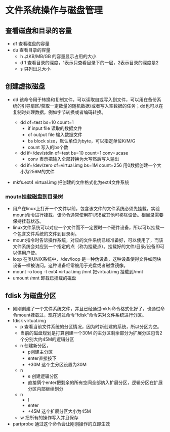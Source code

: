 # 文件系统操作与磁盘管理

## 查看磁盘和目录的容量
- df 查看磁盘的容量
- du 查看目录的容量
	- h 以KB/MB/GB 的容量显示占用的大小
	- d 1 查看目录的深度，1表示只查看目录下的一层，2表示目录的深度是2
	- s 只列出总大小

## 创建虚拟磁盘
- dd 该命令用于转换和复制文件，可以读取自或写入到文件，可以用在备份系统的引导扇区/获取一定数量的随机数据/或者写入空数据的任务；dd也可以在复制时处理数据，例如字节转换或者编码转换。
	- dd of=test bs=10 count=1
		- if input file 读取的数据文件
		- of output file 输入数据文件
		- bs block size，默认单位为byte，可以指定单位K/M/G
		- count 写入的bs个数
	- dd if=/dev/stdin of=test bs=10 count=1 conv=ucase
		- conv 表示把输入全部转换为大写然后写入输出
	- dd if=/dev/zero of=virtual.img bs=1M count=256 用0数据创建一个大小为256M的文件

- mkfs.ext4 virtual.img 把创建的文件格式化为ext4文件系统

### moutn挂载磁盘到目录树
- 用户在linux上打开一个文件以前，包含该文件的文件系统必须先挂载。实验mount命令进行挂载，该命令通常使用在USB或其他可移除设备。根目录需要保持挂载状态。
- linux文件系统可以对应一个文件而不一定要时一个硬件设备，所以可以挂载一个包含文件系统的文件到目录树。
- mount指令时告诉操作系统，对应的文件系统已经准备好，可以使用了，而该文件系统会对应到一个指定的点（称为挂载点）。挂载好的文件/目录/设备即可以供用户使。
- loop 在类UNIX系统中，/dev/loop 是一种伪设备，这种设备使得文件如同块设备一样被访问。这种设备经常被用于光盘或者磁盘镜像。
- mount -o loog -t ext4 virtual.img /mnt 把virtual.img 挂载到/mnt
- umount /mnt 卸载已挂载的磁盘

## fdisk 为磁盘分区
- 刚刚创建了一个文件系统文件，并且已经通过mkfs命令格式化好了，也通过命令mount挂载过，现在通过命令“fdisk”命令来对文件系统进行分区。
- fdisk virtual.img
	- p 查看当前文件系统的分区情况，因为时新创建的系统，所以分区为空。
	- 当前的磁盘规划是打算创建一个30M 的主分区剩余部分为扩展分区包含2个分别大约45M的逻辑分区
	- n 创建新分区，
		- p创建主分区
		- enter直接按下
		- +30M 这个主分区设置为30M
	- n 
		- e 创建逻辑分区
		- 直接俩个enter把剩余的所有空间全部纳入扩展分区，逻辑分区在扩展分区内部继续划分
	- n
		- l
		- enter
		- +45M 这个扩展分区大小为45M
	- w 把所有的操作写入并且保存
- partprobe 通过这个命令会让刚刚操作的立即生效
